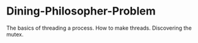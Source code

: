 # Dining-Philosopher-Problem
The basics of threading a process. How to make threads. Discovering the mutex.
